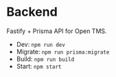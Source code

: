 # Backend

Fastify + Prisma API for Open TMS.

- Dev: `npm run dev`
- Migrate: `npm run prisma:migrate`
- Build: `npm run build`
- Start: `npm start`
